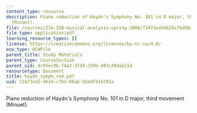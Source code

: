 ```yaml
---
content_type: resource
description: Piano reduction of Haydn's Symphony No. 101 in D major, third movement
  (Minuet).
file: /courses/21m-350-musical-analysis-spring-2008/72473ea54624c7bd08a692edf416191a_haydn_symph_red.pdf
file_type: application/pdf
learning_resource_types: []
license: https://creativecommons.org/licenses/by-nc-sa/4.0/
ocw_type: OCWFile
parent_title: Study Materials
parent_type: CourseSection
parent_uid: dc95ec9b-f4a2-3fd4-339b-403c28dab21d
resourcetype: Document
title: haydn_symph_red.pdf
uid: 72473ea5-4624-c7bd-08a6-92edf416191a
---
```

Piano reduction of Haydn's Symphony No. 101 in D major, third movement (Minuet).